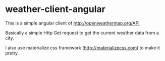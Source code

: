 # weather-client-angular

This is a simple angular client of http://openweathermap.org/API

Basically a simple Http Get request to get the current weather data from a city.

I also use materialize css framework (http://materializecss.com) to make it pretty.

